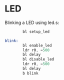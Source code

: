 # LED

Blinking a LED using led.s:

```asm
        bl setup_led

blink:
        bl enable_led
        ldr r0, =500
        bl delay
        bl disable_led
        ldr r0, =500
        bl delay
        b blink
```
